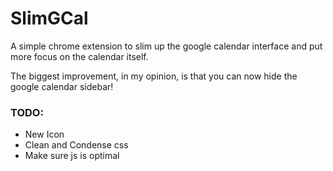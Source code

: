 # SlimGCal
A simple chrome extension to slim up the google calendar interface and put more focus on the calendar itself.

The biggest improvement, in my opinion, is that you can now hide the google calendar sidebar!

### TODO:
* New Icon
* Clean and Condense css
* Make sure js is optimal
